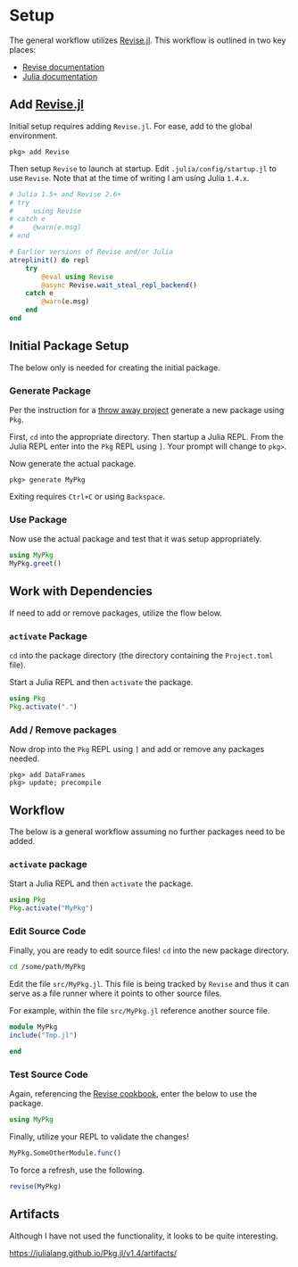 # Setup

The general workflow utilizes [Revise.jl](https://timholy.github.io/Revise.jl/stable/).  This workflow is outlined in two key places:
- [Revise documentation](https://timholy.github.io/Revise.jl/stable/cookbook/)
- [Julia documentation](https://docs.julialang.org/en/v1/manual/workflow-tips/#Revise-based-workflows-1)


## Add [Revise.jl](https://timholy.github.io/Revise.jl/stable/)
Initial setup requires adding `Revise.jl`.  For ease, add to the global environment.

```
pkg> add Revise
```

Then setup `Revise` to launch at startup.  Edit `.julia/config/startup.jl` to use `Revise`.  Note that at the time of writing I am using Julia `1.4.x`.

```julia
# Julia 1.5+ and Revise 2.6+
# try
#     using Revise
# catch e
#     @warn(e.msg)
# end

# Earlier versions of Revise and/or Julia
atreplinit() do repl
    try
        @eval using Revise
        @async Revise.wait_steal_repl_backend()
    catch e
        @warn(e.msg)
    end
end
```


## Initial Package Setup
The below only is needed for creating the initial package.

### Generate Package
Per the instruction for a [throw away project](https://docs.julialang.org/en/v1/manual/workflow-tips/#Revise-based-workflows-1) generate a new package using `Pkg`.

First, `cd` into the appropriate directory.  Then startup a Julia REPL. From the Julia REPL enter into the `Pkg` REPL using `]`.  Your prompt will change to `pkg>`.

Now generate the actual package.

```
pkg> generate MyPkg
```

Exiting requires `Ctrl+C` or using `Backspace`.

### Use Package
Now use the actual package and test that it was setup appropriately.

```julia
using MyPkg
MyPkg.greet()
```

## Work with Dependencies
If need to add or remove packages, utilize the flow below.

### `activate` Package
`cd` into the package directory (the directory containing the `Project.toml` file).

Start a Julia REPL and then `activate` the package.

```julia
using Pkg
Pkg.activate(".")
```

### Add / Remove packages
Now drop into the `Pkg` REPL using `]` and add or remove any packages needed.

```
pkg> add DataFrames
pkg> update; precompile
```


## Workflow
The below is a general workflow assuming no further packages need to be added.

### `activate` package

Start a Julia REPL and then `activate` the package.

```julia
using Pkg
Pkg.activate("MyPkg")
```

### Edit Source Code
Finally, you are ready to edit source files!  `cd` into the new package directory.

```bash
cd /some/path/MyPkg
```

Edit the file `src/MyPkg.jl`.  This file is being tracked by `Revise` and thus it can serve as a file runner where it points to other source files.

For example, within the file `src/MyPkg.jl` reference another source file.

```julia
module MyPkg
include("Tmp.jl")

end
```

### Test Source Code
Again, referencing the [Revise cookbook](https://timholy.github.io/Revise.jl/stable/cookbook/), enter the below to use the package.

```julia
using MyPkg
```

Finally, utilize your REPL to validate the changes!

```julia
MyPkg.SomeOtherModule.func()
```

To force a refresh, use the following.

```julia
revise(MyPkg)
```

<!--## Setup `PkgTemplates`

Using the [Package-centric workflow](https://timholy.github.io/Revise.jl/stable/cookbook/#Package-centric-usage-1) notes the need to setup [PkgTemplates](https://invenia.github.io/PkgTemplates.jl/stable/).

First, ensure `PkgTemplates` has been added as a package.

From the Julia REPL enter into the `pkg` REPL using `]`.  Your prompt will change to `pkg>`.

```
pkg> add PkgTemplates
pkg> update; precompile
```

Exiting requires `Ctrl+C` or using `Backspace`.

## Setup development package with `PkgTemplates`
Now follow the [Revise documentation](https://timholy.github.io/Revise.jl/stable/cookbook/) for utilizing `PkgTemplates`.

```
using PkgTemplates
t = Template()
t("MyPkg")  # in lieu of generate("MyPkg", t)
```

Note that for this work, I had to add the following to my `.gitconfig` file.

```
[github]
    user = myusername
```

Thus my new development package is now stored at `~/.julia/dev/MyPkg`.  The `Manifest.toml` and `Project.toml` files are contained within.
-->

## Artifacts

Although I have not used the functionality, it looks to be quite interesting.

https://julialang.github.io/Pkg.jl/v1.4/artifacts/
